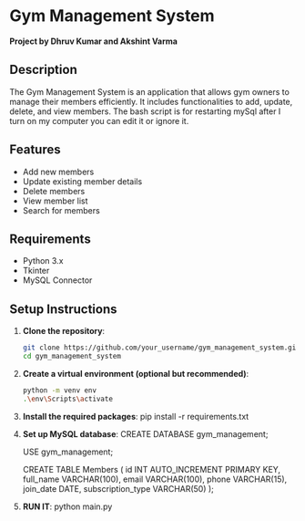 # Gym Management System

**Project by Dhruv Kumar and Akshint Varma**

## Description

The Gym Management System is an application that allows gym owners to manage their members efficiently. It includes functionalities to add, update, delete, and view members. The bash script is for restarting mySql after I turn on my computer you can edit it or ignore it.

## Features

- Add new members
- Update existing member details
- Delete members
- View member list
- Search for members

## Requirements

- Python 3.x
- Tkinter
- MySQL Connector

## Setup Instructions

1. **Clone the repository**:
   ```bash
   git clone https://github.com/your_username/gym_management_system.git
   cd gym_management_system

2. **Create a virtual environment (optional but recommended)**:
    ```bash
    python -m venv env
    .\env\Scripts\activate


3. **Install the required packages**:
    pip install -r requirements.txt

4. **Set up MySQL database**:
    CREATE DATABASE gym_management;

    USE gym_management;

    CREATE TABLE Members 
    (
    id INT AUTO_INCREMENT PRIMARY KEY,
    full_name VARCHAR(100),
    email VARCHAR(100),
    phone VARCHAR(15),
    join_date DATE,
    subscription_type VARCHAR(50)
    );

5. **RUN IT**:
    python main.py
